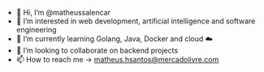 - 👋 Hi, I’m @matheussalencar
- 👀 I’m interested in web development, artificial intelligence and software engineering 
- 🌱 I’m currently learning Golang, Java, Docker and cloud ☁️ 
- 🚀 I’m looking to collaborate on backend projects
- 📫 How to reach me -> matheus.hsantos@mercadolivre.com

<!---
matheussalencar/matheussalencar is a ✨ special ✨ repository because its `README.md` (this file) appears on your GitHub profile.
You can click the Preview link to take a look at your changes.
--->
